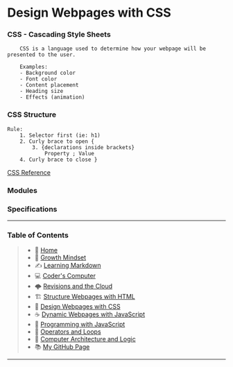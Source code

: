 
# Design Webpages with CSS

### CSS - Cascading Style Sheets
        
        CSS is a language used to determine how your webpage will be presented to the user.  
            
        Examples: 
        - Background color 
        - Font color 
        - Content placement
        - Heading size
        - Effects (animation)

### CSS Structure
    Rule:
        1. Selector first (ie: h1)
        2. Curly brace to open {
            3. {declarations inside brackets} 
                Property ; Value 
        4. Curly brace to close }

[CSS Reference](https://developer.mozilla.org/en-US/docs/Web/CSS/Reference)

### Modules


### Specifications

_____

### **Table of Contents**

> * 🏡 [Home](/README.md)
> * 💭 [Growth Mindset](growthmindset.md)
> * ✍️ [Learning Markdown](learningmarkdown.md)
> * 💻 [Coder's Computer](coderscomputer.md)
> * 🌩️ [Revisions and the Cloud](revisionscloud.md)
> * 🏗️ [Structure Webpages with HTML](structure.md)
> * 🎨 [Design Webpages with CSS](designcss.md)
> * ☕ [Dynamic Webpages with JavaScript](dynamicjava.md)
> * 🌵 [Programming with JavaScript](programjs.md)
> * 🤖 [Operators and Loops](operloops.md)
> * 🧮 [Computer Architecture and Logic](comparchlogic.md)
> * 📚 [My GitHub Page](https://github.com/mistidinzy)

_____
